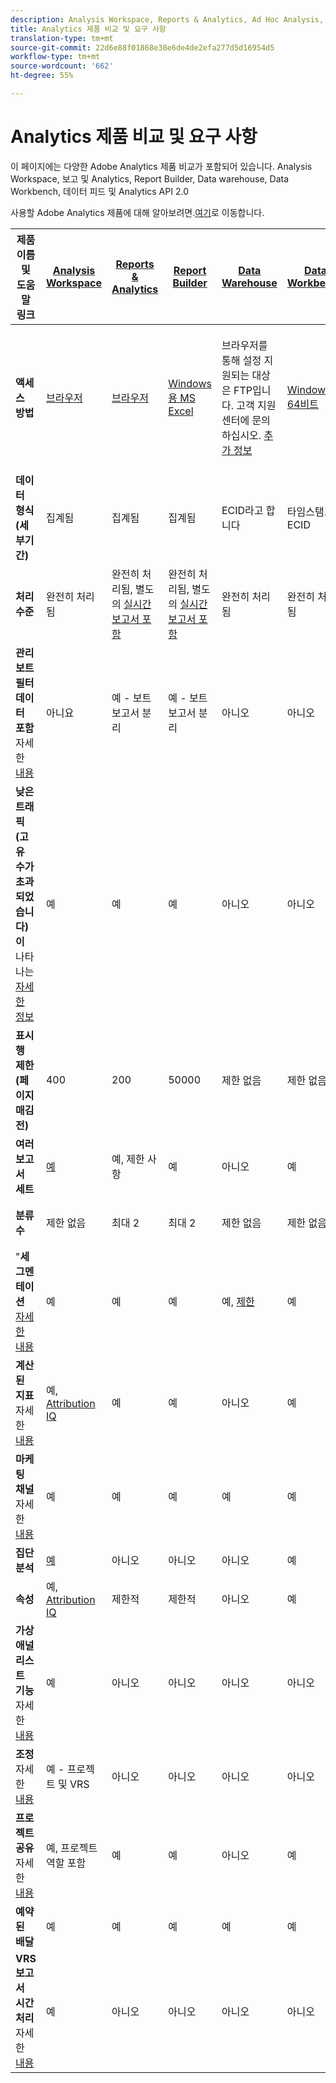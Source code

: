```yaml
---
description: Analysis Workspace, Reports & Analytics, Ad Hoc Analysis, Report Builder, Data Warehouse 및 Data Workbench의 시스템 요구 사항 및 비교
title: Analytics 제품 비교 및 요구 사항
translation-type: tm+mt
source-git-commit: 22d6e88f01868e38e6de4de2efa277d5d16954d5
workflow-type: tm+mt
source-wordcount: '662'
ht-degree: 55%

---
```



# Analytics 제품 비교 및 요구 사항

이 페이지에는 다양한 Adobe Analytics 제품 비교가 포함되어 있습니다. Analysis Workspace, 보고 및 Analytics, Report Builder, Data warehouse, Data Workbench, 데이터 피드 및 Analytics API 2.0

사용할 Adobe Analytics 제품에 대해 알아보려면.[여기](/help/admin/c-analytics-product-comparison/which-analytics-tool.md)로 이동합니다.

| 제품 이름 및 도움말 링크 | [Analysis Workspace](https://docs.adobe.com/content/help/ko-KR/analytics/analyze/analysis-workspace/home.html) | [Reports &amp; Analytics](https://docs.adobe.com/content/help/ko-KR/analytics/analyze/reports-analytics/getting-started.html) | [Report Builder](https://docs.adobe.com/content/help/ko-KR/analytics/analyze/report-builder/home.html) | [Data Warehouse](https://docs.adobe.com/content/help/ko-KR/analytics/export/data-warehouse/data-warehouse.html) | [Data Workbench](https://docs.adobe.com/content/help/en/data-workbench/using/home.html) | [데이터 피드](https://docs.adobe.com/content/help/ko-KR/analytics/export/analytics-data-feed/data-feed-overview.html) | [Analytics API 2.0](https://www.adobe.io/apis/experiencecloud/analytics/docs.html) |
|---|---|---|---|---|---|---|---|
| **액세스 방법** | [브라우저](https://docs.adobe.com/content/help/ko-KR/analytics/admin/sys-reqs.html) | [브라우저](https://docs.adobe.com/content/help/ko-KR/analytics/admin/sys-reqs.html) | [Windows용 MS Excel](https://docs.adobe.com/content/help/ko-KR/analytics/analyze/report-builder/report-builder-setup/system-requirements.html) | 브라우저를 통해 설정 지원되는 대상은 FTP입니다. 고객 지원 센터에 문의하십시오. [추가 정보](https://docs.adobe.com/content/help/ko-KR/analytics/admin/sys-reqs.html) | [Windows 64비트](https://docs.adobe.com/content/help/ko-KR/data-workbench/using/install/c-data-workbench-client-install.html) | 브라우저를 통해 설정합니다. 지원되는 대상은 FTP, SFTP, Azure Blob, S3입니다. [추가 정보](https://docs.adobe.com/content/help/ko-KR/analytics/export/analytics-data-feed/data-feed-overview.html) | RESTful API 툴. Adobe I/O 자격 증명으로 로그인합니다. [추가 정보](https://www.adobe.io/apis/experiencecloud/analytics/docs.html) |
| **데이터 형식(세부기간)** | 집계됨 | 집계됨 | 집계됨 | ECID라고 합니다 | 타임스탬프 + ECID | 타임스탬프 + ECID | 집계됨 |
| **처리 수준** | 완전히 처리됨 | 완전히 처리됨, 별도의 [실시간 보고서 포함](https://docs.adobe.com/content/help/en/analytics/components/real-time-reporting/realtime.html) | 완전히 처리됨, 별도의 [실시간 보고서 포함](https://docs.adobe.com/content/help/en/analytics/components/real-time-reporting/realtime.html) | 완전히 처리됨 | 완전히 처리됨 | 완전히 처리됨 | 완전히 처리됨 |
| **관리 보트 필터 데이터 포함** 자세한 <br>[내용](https://docs.adobe.com/content/help/en/analytics/admin/admin-tools/bot-removal/bot-removal.html) | 아니요 | 예 - 보트 보고서 분리 | 예 - 보트 보고서 분리 | 아니오 | 아니오 | 아니오 | 아니오 |
| **낮은 트래픽(고유 수가 초과되었습니다)이** 나타나는 <br>[자세한 정보](https://docs.adobe.com/content/help/ko-KR/analytics/technotes/low-traffic.html) | 예 | 예 | 예 | 아니오 | 아니오 | 아니오 | 예 |
| **표시 행 제한(페이지 매김 전)** | 400 | 200 | 50000 | 제한 없음 | 제한 없음 | 제한 없음 | 50000 |
| **여러 보고서 세트** | [예](https://docs.adobe.com/content/help/ko-KR/analytics/analyze/analysis-workspace/build-workspace-project/multiple-report-suites.html) | 예, 제한 사항 | 예 | 아니오 | 예 | 아니오 | 예 |
| **분류 수** | 제한 없음 | 최대 2 | 최대 2 | 제한 없음 | 제한 없음 | 제한 없음 | 제한 없음, 여러 쿼리 실행 |
| &quot;**세그멘테이션** <br>[자세한 내용](https://docs.adobe.com/content/help/en/analytics/components/segmentation/segmentation-workflow/seg-workflow.html) | 예 | 예 | 예 | 예, [제한](https://docs.adobe.com/content/help/en/analytics/components/segmentation/segment-reference/seg-compatibility.html) | 예 | 아니오 | 예 |
| **계산된 지표** 자세한 <br>[내용](https://docs.adobe.com/content/help/ko-KR/analytics/components/calculated-metrics/cm-overview.html) | 예, [Attribution IQ](https://docs.adobe.com/content/help/en/analytics/analyze/analysis-workspace/attribution/overview.html) | 예 | 예 | 아니오 | 예 | 아니오 | 예, [Attribution IQ](https://docs.adobe.com/content/help/en/analytics/analyze/analysis-workspace/attribution/overview.html) |
| **마케팅 채널** 자세한 <br>[내용](https://docs.adobe.com/content/help/ko-KR/analytics/components/marketing-channels/c-getting-started-mchannel.html) | 예 | 예 | 예 | 예 | 예 | 예 - va_finder, va_closer | 예 |
| **집단 분석** | [예](https://docs.adobe.com/content/help/ko-KR/analytics/analyze/analysis-workspace/visualizations/cohort-table/cohort-analysis.html) | 아니오 | 아니오 | 아니오 | 예 | 아니오 | 아니오 |
| **속성** | 예, [Attribution IQ](https://docs.adobe.com/content/help/en/analytics/analyze/analysis-workspace/attribution/overview.html) | 제한적 | 제한적 | 아니오 | 예 | 아니오 | 예, [Attribution IQ](https://docs.adobe.com/content/help/en/analytics/analyze/analysis-workspace/attribution/overview.html) |
| **가상 애널리스트 기능** 자세한 <br>[내용](https://docs.adobe.com/content/help/ko-KR/analytics/analyze/analysis-workspace/virtual-analyst/overview.html) | 예 | 아니오 | 아니오 | 아니오 | 아니오 | 아니오 | 예 |
| **조정** 자세한 <br>[내용](https://docs.adobe.com/content/help/ko-KR/analytics/analyze/analysis-workspace/curate-share/curate.html) | 예 - 프로젝트 및 VRS | 아니오 | 아니오 | 아니오 | 아니오 | 아니오 | 예 - VRS만 해당 |
| **프로젝트 공유** 자세한 <br>[내용](https://docs.adobe.com/content/help/ko-KR/analytics/analyze/analysis-workspace/curate-share/share-projects.html) | 예, 프로젝트 역할 포함 | 예 | 예 | 아니오 | 예 | 아니오 | 아니오 |
| **예약된 배달** | 예 | 예 | 예 | 예 | 예 | 예 | 아니오 |
| **VRS 보고서 시간 처리** 자세한 <br>[내용](https://docs.adobe.com/content/help/ko-KR/analytics/components/virtual-report-suites/vrs-report-time-processing.html) | 예 | 아니오 | 아니오 | 아니오 | 아니오 | 아니오 | 예 |
